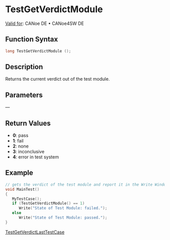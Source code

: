 # TestGetVerdictModule

[Valid for](../../../Shared/FeatureAvailability.md): CANoe DE • CANoe4SW DE

## Function Syntax

```c
long TestGetVerdictModule ();
```

## Description

Returns the current verdict out of the test module.

## Parameters

—

## Return Values

- **0**: pass
- **1**: fail
- **2**: none
- **3**: inconclusive
- **4**: error in test system

## Example

```c
// gets the verdict of the test module and report it in the Write Window
void MainTest()
{
   MyTestCase();
   if (TestGetVerdictModule() == 1)
      Write("State of Test Module: failed.");
   else
      Write("State of Test Module: passed.");
}
```

[TestGetVerdictLastTestCase](CAPLfunctionTestGetVerdictLastTestCase.md)
